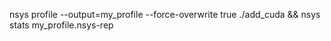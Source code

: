 nsys profile --output=my_profile --force-overwrite true ./add_cuda && nsys stats my_profile.nsys-rep